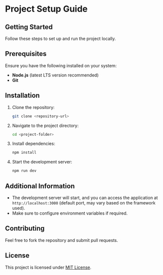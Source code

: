 # Project Setup Guide

## Getting Started

Follow these steps to set up and run the project locally.

## Prerequisites

Ensure you have the following installed on your system:
- **Node.js** (latest LTS version recommended)
- **Git**

## Installation

1. Clone the repository:
   ```sh
   git clone <repository-url>
   ```

2. Navigate to the project directory:
   ```sh
   cd <project-folder>
   ```

3. Install dependencies:
   ```sh
   npm install
   ```

4. Start the development server:
   ```sh
   npm run dev
   ```

## Additional Information

- The development server will start, and you can access the application at `http://localhost:3000` (default port, may vary based on the framework used).
- Make sure to configure environment variables if required.

## Contributing

Feel free to fork the repository and submit pull requests.

## License

This project is licensed under [MIT License](LICENSE).

